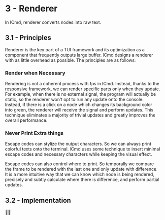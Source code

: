 # 3 - Renderer
In ICmd, renderer converts nodes into raw text.

## 3.1 - Principles

Renderer is the key part of a TUI framework and its optimization as a component that frequently outputs large buffer. ICmd designs a renderer with as little overhead as possible. The principles are as follows:

### Render when Necessary
Rendering is not a coherent process with fps in ICmd. Instead, thanks to the responsive framework, we can render specific parts only when they update. For example, when there is no external signal, the program will actually be static, so the renderer won't opt to run any update onto the console. Instead, if there is a click on a node which changes its background color into green, the renderer will receive the signal and perform updates. This technique eliminates a majority of trivial updates and greatly improves the overall performance.

### Never Print Extra things
Escape codes can stylize the output characters. So we can always print colorful texts onto the terminal. ICmd uses some technique to insert minimal escape codes and necessary characters while keeping the visual effect.

Escape codes can also control where to print. So temporally we compare the frame to be rendered with the last one and only update with difference. It is a more intuitive way that we can know which node is being rendered, precisely and subtly calculate where there is difference, and perform partial updates.

## 3.2 - Implementation

👷🔧